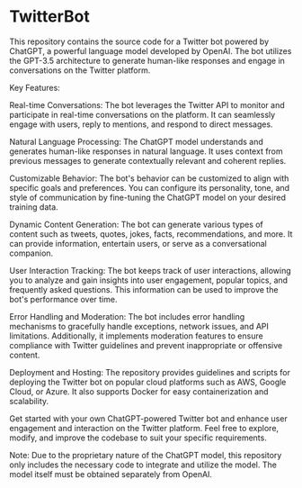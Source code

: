 # TwitterBot
This repository contains the source code for a Twitter bot powered by ChatGPT, a powerful language model developed by OpenAI. The bot utilizes the GPT-3.5 architecture to generate human-like responses and engage in conversations on the Twitter platform.

Key Features:

Real-time Conversations: The bot leverages the Twitter API to monitor and participate in real-time conversations on the platform. It can seamlessly engage with users, reply to mentions, and respond to direct messages.

Natural Language Processing: The ChatGPT model understands and generates human-like responses in natural language. It uses context from previous messages to generate contextually relevant and coherent replies.

Customizable Behavior: The bot's behavior can be customized to align with specific goals and preferences. You can configure its personality, tone, and style of communication by fine-tuning the ChatGPT model on your desired training data.

Dynamic Content Generation: The bot can generate various types of content such as tweets, quotes, jokes, facts, recommendations, and more. It can provide information, entertain users, or serve as a conversational companion.

User Interaction Tracking: The bot keeps track of user interactions, allowing you to analyze and gain insights into user engagement, popular topics, and frequently asked questions. This information can be used to improve the bot's performance over time.

Error Handling and Moderation: The bot includes error handling mechanisms to gracefully handle exceptions, network issues, and API limitations. Additionally, it implements moderation features to ensure compliance with Twitter guidelines and prevent inappropriate or offensive content.

Deployment and Hosting: The repository provides guidelines and scripts for deploying the Twitter bot on popular cloud platforms such as AWS, Google Cloud, or Azure. It also supports Docker for easy containerization and scalability.

Get started with your own ChatGPT-powered Twitter bot and enhance user engagement and interaction on the Twitter platform. Feel free to explore, modify, and improve the codebase to suit your specific requirements.

Note: Due to the proprietary nature of the ChatGPT model, this repository only includes the necessary code to integrate and utilize the model. The model itself must be obtained separately from OpenAI.

